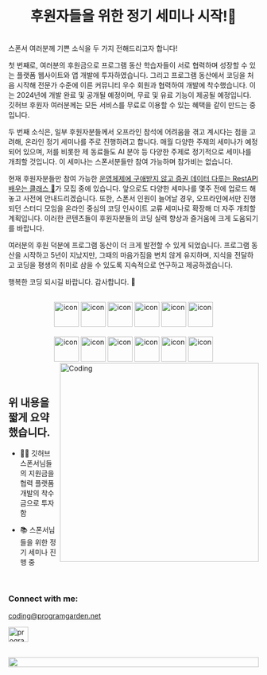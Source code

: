 <h1 align="center">후원자들을 위한 정기 세미나 시작!🫡 </h1>
<p>
<br>
스폰서 여러분께 기쁜 소식을 두 가지 전해드리고자 합니다!

첫 번째로, 여러분의 후원금으로 프로그램 동산 학습자들이 서로 협력하며 성장할 수 있는 플랫폼 웹사이트와 앱 개발에 투자하였습니다. 그리고 프로그램 동산에서 코딩을 처음 시작해 전문가 수준에 이른 커뮤니티 우수 회원과 협력하여 개발에 착수했습니다. 이는 2024년에 개발 완료 및 공개될 예정이며, 무료 및 유료 기능이 제공될 예정입니다. 깃허브 후원자 여러분께는 모든 서비스를 무료로 이용할 수 있는 혜택을 같이 만드는 중입니다.

두 번째 소식은, 일부 후원자분들께서 오프라인 참석에 어려움을 겪고 계시다는 점을 고려해, 온라인 정기 세미나를 주로 진행하려고 합니다. 매월 다양한 주제의 세미나가 예정되어 있으며, 저를 비롯한 제 동료들도 AI 분야 등 다양한 주제로 정기적으로 세미나를 개최할 것입니다. 이 세미나는 스폰서분들만 참여 가능하며 참가비는 없습니다. 

현재 후원자분들만 참여 가능한 [운영체제에 구애받지 않고 증권 데이터 다루는 RestAPI 배우는 클래스 🔗](https://event-us.kr/programgarden/event/78102?utm_source=eventus&utm_medium=organic&utm_campaign=channel-event)가 모집 중에 있습니다. 앞으로도 다양한 세미나를 몇주 전에 업로드 해놓고 사전에 안내드리겠습니다. 또한, 스폰서 인원이 늘어날 경우, 오프라인에서만 진행되던 스터디 모임을 온라인 중심의 코딩 인사이트 교류 세미나로 확장해 더 자주 개최할 계획입니다. 이러한 콘텐츠들이 후원자분들의 코딩 실력 향상과 즐거움에 크게 도움되기를 바랍니다.

여러분의 후원 덕분에 프로그램 동산이 더 크게 발전할 수 있게 되었습니다. 프로그램 동산을 시작하고 5년이 지났지만, 그때의 마음가짐을 변치 않게 유지하며, 지식을 전달하고 코딩을 평생의 취미로 삼을 수 있도록 지속적으로 연구하고 제공하겠습니다.

행복한 코딩 되시길 바랍니다. 감사합니다. 💫

</p>
<br>

<div align="center">
  <img src="https://techstack-generator.vercel.app/java-icon.svg" alt="icon" width="50" height="50" />
  <img src="https://techstack-generator.vercel.app/python-icon.svg" alt="icon" width="50" height="50" />
  <img src="https://techstack-generator.vercel.app/ts-icon.svg" alt="icon" width="50" height="50" />
  <img src="https://techstack-generator.vercel.app/js-icon.svg" alt="icon"width="50" height="50" />
  <img src="https://techstack-generator.vercel.app/react-icon.svg" alt="icon" width="50" height="50" />
 <img src="https://techstack-generator.vercel.app/mysql-icon.svg" alt="icon" width="50" height="50" />
</div>

<br>

<div align="center">
  <img src="https://techstack-generator.vercel.app/docker-icon.svg" alt="icon" width="50" height="50" />
  <img src="https://techstack-generator.vercel.app/aws-icon.svg" alt="icon" width="50" height="50" />
  <img src="https://techstack-generator.vercel.app/github-icon.svg" alt="icon" width="50" height="50" />
  <img src="https://techstack-generator.vercel.app/prettier-icon.svg" alt="icon" width="50" height="50" />
  <img src="https://techstack-generator.vercel.app/restapi-icon.svg" alt="icon" width="50" height="50" />
  <img src="https://techstack-generator.vercel.app/graphql-icon.svg" alt="icon" width="50" height="50" />
</div>

<img align="right" alt="Coding" width="400" src="https://user-images.githubusercontent.com/74038190/229223263-cf2e4b07-2615-4f87-9c38-e37600f8381a.gif">
<br><br>

## 위 내용을 짧게 요약했습니다.

- 👨‍💻 깃허브 스폰서님들의 지원금을 협력 플랫폼 개발의 착수금으로 투자함

- 📚 스폰서님들을 위한 정기 세미나 진행 중


<br>
<h3 align="left">Connect with me:</h3>
<p align="left">

coding@programgarden.net

<a href="https://www.youtube.com/@programgarden" target="blank"><img align="center" src="https://raw.githubusercontent.com/rahuldkjain/github-profile-readme-generator/master/src/images/icons/Social/youtube.svg" alt="programgarden youtube" height="30" width="40" /></a>

</p>
<br>

<img src="https://i.imgur.com/dBaSKWF.gif" height="20" width="100%">
